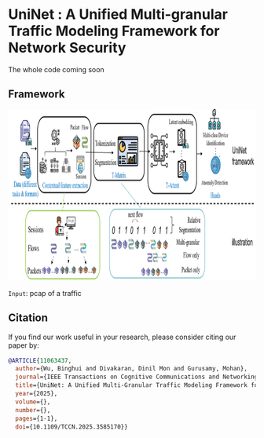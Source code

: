 # UniNet : A Unified Multi-granular Traffic Modeling Framework for Network Security

The whole code coming soon



## Framework

<img src="./materials/Idea_of_architecture.png" style="width:2000px;height:350px"/>

`Input`: pcap of a traffic






## Citation

If you find our work useful in your research, please consider citing our paper by:

```bibtex
@ARTICLE{11063437,
  author={Wu, Binghui and Divakaran, Dinil Mon and Gurusamy, Mohan},
  journal={IEEE Transactions on Cognitive Communications and Networking}, 
  title={UniNet: A Unified Multi-Granular Traffic Modeling Framework for Network Security}, 
  year={2025},
  volume={},
  number={},
  pages={1-1},
  doi={10.1109/TCCN.2025.3585170}}
```
